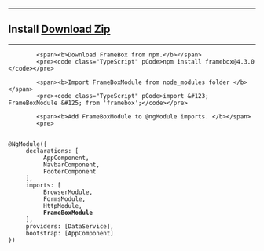 <br />
    <hr />
    <h2 class='h2'>Install <a onclick="ga.push(['_trackEvent','Download','zip',this.href]);" href="{{data.project.download}}" class="btn btn-primary btn-lg pull-right">Download Zip</a></h2>
    <hr />

            <span><b>Download FrameBox from npm.</b></span>
            <pre><code class="TypeScript" pCode>npm install framebox@4.3.0 </code></pre>

            <span><b>Import FrameBoxModule from node_modules folder </b></span>
            <pre><code class="TypeScript" pCode>import &#123; FrameBoxModule &#125; from 'framebox';</code></pre>

            <span><b>Add FrameBoxModule to @ngModule imports. </b></span>
            <pre>
<code >
@NgModule(&#123;
    &nbsp;declarations: [
        &nbsp;&nbsp;AppComponent,
        &nbsp;&nbsp;NavbarComponent,
        &nbsp;&nbsp;FooterComponent
    &nbsp;],
    &nbsp;imports: [
        &nbsp;&nbsp;BrowserModule,
        &nbsp;&nbsp;FormsModule,
        &nbsp;&nbsp;HttpModule,
        &nbsp;&nbsp;<b>FrameBoxModule</b>
    &nbsp;],
    &nbsp;providers: [DataService],
    &nbsp;bootstrap: [AppComponent]
&#125;)   
                </code>
</pre>

   
